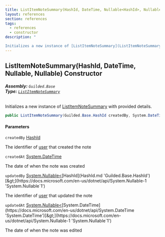 ```yaml
---
title: ListItemNoteSummary(HashId, DateTime, Nullable<HashId>, Nullable<DateTime>)
layout: references
section: references
tags:
  - references
  - constructor
description: "

Initializes a new instance of [ListItemNoteSummary](ListItemNoteSummary.md 'Guilded.Base.Content.ListItemNoteSummary') with provided details."
---
```


## ListItemNoteSummary(HashId, DateTime, Nullable<HashId>, Nullable<DateTime>) Constructor
###### **Assembly:** `Guilded.Base`<br/>**Type:** [`ListItemNoteSummary`](ListItemNoteSummary.md 'Guilded.Base.Content.ListItemNoteSummary')

Initializes a new instance of [ListItemNoteSummary](ListItemNoteSummary.md 'Guilded.Base.Content.ListItemNoteSummary') with provided details.

```csharp
public ListItemNoteSummary(Guilded.Base.HashId createdBy, System.DateTime createdAt, System.Nullable<Guilded.Base.HashId> updatedBy, System.Nullable<System.DateTime> updatedAt);
```
#### Parameters

<a name='Guilded.Base.Content.ListItemNoteSummary.ListItemNoteSummary(Guilded.Base.HashId,System.DateTime,System.Nullable_Guilded.Base.HashId_,System.Nullable_System.DateTime_).createdBy'></a>

`createdBy` [HashId](HashId.md 'Guilded.Base.HashId')

The identifier of [user](User.md 'Guilded.Base.Users.User') that created the note

<a name='Guilded.Base.Content.ListItemNoteSummary.ListItemNoteSummary(Guilded.Base.HashId,System.DateTime,System.Nullable_Guilded.Base.HashId_,System.Nullable_System.DateTime_).createdAt'></a>

`createdAt` [System.DateTime](https://docs.microsoft.com/en-us/dotnet/api/System.DateTime 'System.DateTime')

The date of when the note was created

<a name='Guilded.Base.Content.ListItemNoteSummary.ListItemNoteSummary(Guilded.Base.HashId,System.DateTime,System.Nullable_Guilded.Base.HashId_,System.Nullable_System.DateTime_).updatedBy'></a>

`updatedBy` [System.Nullable&lt;](https://docs.microsoft.com/en-us/dotnet/api/System.Nullable-1 'System.Nullable`1')[HashId](HashId.md 'Guilded.Base.HashId')[&gt;](https://docs.microsoft.com/en-us/dotnet/api/System.Nullable-1 'System.Nullable`1')

The identifier of [user](User.md 'Guilded.Base.Users.User') that updated the note

<a name='Guilded.Base.Content.ListItemNoteSummary.ListItemNoteSummary(Guilded.Base.HashId,System.DateTime,System.Nullable_Guilded.Base.HashId_,System.Nullable_System.DateTime_).updatedAt'></a>

`updatedAt` [System.Nullable&lt;](https://docs.microsoft.com/en-us/dotnet/api/System.Nullable-1 'System.Nullable`1')[System.DateTime](https://docs.microsoft.com/en-us/dotnet/api/System.DateTime 'System.DateTime')[&gt;](https://docs.microsoft.com/en-us/dotnet/api/System.Nullable-1 'System.Nullable`1')

The date of when the note was edited